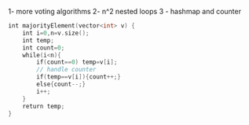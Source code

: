 1- more voting algorithms
2- n^2 nested loops
3 - hashmap and counter 

```cpp
int majorityElement(vector<int> v) {
    int i=0,n=v.size();
    int temp;
    int count=0;
    while(i<n){
        if(count==0) temp=v[i];
        // handle counter
        if(temp==v[i]){count++;}
        else{count--;}
        i++;
    }
    return temp;
}
```
